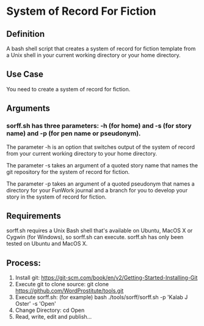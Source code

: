 
# System of Record For Fiction

## Definition

A bash shell script that creates a system of record for fiction template from a Unix shell in your current working directory or your home directory.


## Use Case

You need to create a system of record for fiction.


## Arguments

### sorff.sh has three parameters: -h (for home) and -s (for story name) and -p (for pen name or pseudonym).  

The parameter -h is an option that switches output of the system of record from your current working directory to your home directory. 

The parameter -s takes an argument of a quoted story name that names the git repository for the system of record for fiction. 

The parameter -p takes an argument of a quoted pseudonym that names a directory for your FunWork journal and a branch for you to develop your story in the system of record for fiction.

## Requirements

sorff.sh requires a Unix Bash shell that's available on Ubuntu, MacOS X or Cygwin (for Windows), so sorff.sh can execute. sorff.sh has only been tested on Ubuntu and MacOS X.

## Process:
1. Install git: https://git-scm.com/book/en/v2/Getting-Started-Installing-Git
2. Execute git to clone source: git clone https://github.com/WordProstitute/tools.git
3. Execute sorff.sh: (for example) bash ./tools/sorff/sorff.sh -p 'Kalab J Oster' -s 'Open'
4. Change Directory: cd Open
5. Read, write, edit and publish...
